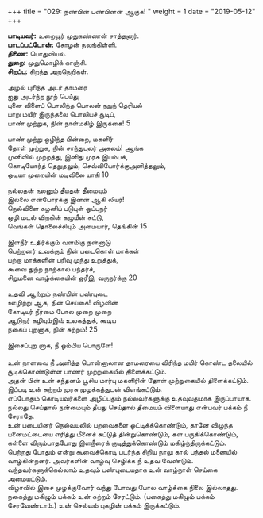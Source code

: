 ﻿+++
title = "029: நண்பின் பண்பினன் ஆகுக!  "
weight = 1
date = "2019-05-12"
+++

**பாடியவர்:** உறையூர் முதுகண்ணன் சாத்தனார்.  
**பாடப்பட்டோன்:** சோழன் நலங்கிள்ளி.  
**திணை:** பொதுவியல்.  
**துறை:** முதுமொழிக் காஞ்சி.  
**சிறப்பு:** சிறந்த அறநெறிகள்.  
  
அழல் புரிந்த அடர் தாமரை  
ஐது அடர்ந்ற நூற் பெய்து,  
புனை விளைப் பொலிந்த பொலன் நறுந் தெரியல்  
பாறு மயிர் இருந்தலை பொலியச் சூடிப்,  
பாண் முற்றுக, நின் நாள்மகிழ் இருக்கை! 5  
  
பாண் முற்று ஒழிந்த பின்றை, மகளிர்  
தோள் முற்றுக, நின் சாந்துபுலர் அகலம்! ஆங்க  
முனிவில் முற்றத்து, இனிது முரசு இயம்பக்,  
கொடியோர்த் தெறுதலும், செவ்வியோர்க்குஅளித்தலும்,  
ஒடியா முறையின் மடிவிலை யாகி 10  
  
நல்லதன் நலனும் தீயதன் தீமையும்  
இல்லை என்போர்க்கு இனன் ஆகி லியர்!  
நெல்விளை கழனிப் படுபுள் ஓப்புநர்  
ஒழி மடல் விறகின் கழுமீன் சுட்டு,  
வெங்கள் தொலைச்சியும் அமையார், தெங்கின் 15  
  
இளநீர் உதிர்க்கும் வளமிகு நன்னாடு  
பெற்றனர் உவக்கும் நின் படைகொள் மாக்கள்  
பற்றா மாக்களின் பரிவு முந்து உறுத்துக்,  
கூவை துற்ற நாற்கால் பந்தர்ச்,  
சிறுமனை வாழ்க்கையின் ஒரீஇ, வருநர்க்கு 20  
  
உதவி ஆற்றும் நண்பின் பண்புடை  
ஊழிற்று ஆக, நின் செய்கை! விழவின்  
கோடியர் நீர்மை போல முறை முறை  
ஆடுநர் கழியும்இவ் உலகத்துக், கூடிய  
நகைப் புறனாக, நின் சுற்றம்! 25  
  
இசைப்புற னாக, நீ ஓம்பிய பொருளே!  
   
உன் நாளவை நீ அளித்த பொன்னாலான தாமரையை விரிந்த மயிர் கொண்ட தலையில் சூடிக்கொண்டுள்ள பாணர் முற்றுகையில் திளைக்கட்டும்.  
அதன் பின் உன் சந்தனம் பூசிய மார்பு மகளிரின் தோள் முற்றுகையில் திளைக்கட்டும்.  
இப்படி உன் சுற்றம் முரசு முழக்கத்துடன் விளங்கட்டும்.  
எப்போதும் கொடியவர்களை அழிப்பதும் நல்லவர்களுக்கு உதவுவதுமாக இருப்பாயாக.  
நல்லது செய்தால் நன்மையும் தீயது செய்தால் தீமையும் விளையாது என்பவர் பக்கம் நீ சேராதே.  
உன் படையினர் நெல்வயலில் பறவைகளை ஓட்டிக்க்கொண்டும், தானே விழுந்த பனைமட்டையை எரித்து மீனைச் சுட்டுத் தின்றுகொண்டும், கள் பருகிக்கொண்டும், கள்ளை விரும்பாதபோது இளநீரைக் குடித்துக்கொண்டும் மகிழ்ந்திருக்கட்டும்.  
பெற்றது போதும் என்று கூவைக்கொடி படர்ந்த சிறிய நாலு கால் பந்தல் மனையில் வாழ்கின்றனர். அவர்களின் வாழ்வு செழிக்க நீ உதவ வேண்டும்.  
வந்தவர்களுக்கெல்லாம் உதவும் பண்புடையதாக உன் வாழ்நாள் செய்கை அமையட்டும்.  
விழாவில் இசை முழக்குவோர் வந்து போவது போல வாழ்க்கை நிலை இல்லாதது.  
நகைத்து மகிழும் பக்கம் உன் சுற்றம் சேரட்டும். (பகைத்து மகிழும் பக்கம் சேரவேண்டாம்.) உன் செல்வம் புகழின் பக்கம் இருக்கட்டும்.  
